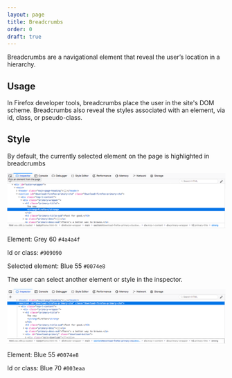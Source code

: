 ```yaml
---
layout: page
title: Breadcrumbs
order: 0
draft: true
---
```


Breadcrumbs are a navigational element that reveal the user’s location in a hierarchy.

## Usage

In Firefox developer tools, breadcrumbs place the user in the site's DOM scheme. Breadcrumbs also reveal the styles associated with an element, via id, class, or pseudo-class.

## Style

By default, the currently selected element on the page is highlighted in breadcrumbs

![Example of default breadcrumbs navigation](../images/patterns/breadcrumbs/breadcrumbs-usage.png)

Element: Grey 60 `#4a4a4f`

Id or class: `#909090`

Selected element: Blue 55 `#0074e8`


The user can select another element or style in the inspector.

![Example of selecting an item in the breadcrumbs navigation](../images/patterns/breadcrumbs/breadcrumbs-selected.png)

Element: Blue 55 `#0074e8`

Id or class: Blue 70 `#003eaa`
